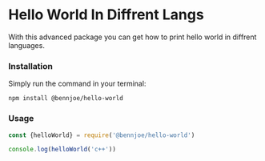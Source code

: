 # Hello World In Diffrent Langs

With this advanced package you can get how to print hello world in diffrent languages.

### Installation

Simply run the command in your terminal:
```
npm install @bennjoe/hello-world
```

### Usage

```ts
const {helloWorld} = require('@bennjoe/hello-world')

console.log(helloWorld('c++'))
```


